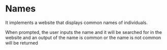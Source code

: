 # Names


It implements a website that displays common names of individuals.

When prompted, the user inputs the name and it will be searched for in the website 
and an output of the name is common or the name is not common will be returned